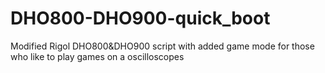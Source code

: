 # DHO800-DHO900-quick_boot
Modified Rigol DHO800&amp;DHO900 script with added game mode for those who like to play games on a oscilloscopes
